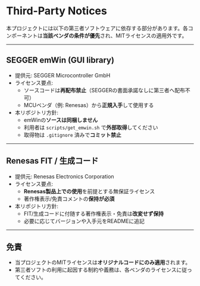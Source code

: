 # Third-Party Notices

本プロジェクトには以下の第三者ソフトウェアに依存する部分があります。各コンポーネントは**当該ベンダの条件が優先**され、MITライセンスの適用外です。

---

## SEGGER emWin (GUI library)
- 提供元: SEGGER Microcontroller GmbH
- ライセンス要点:
  - ソースコードは**再配布禁止**（SEGGERの書面承諾なしに第三者へ配布不可）
  - MCUベンダ（例: Renesas）から**正規入手**して使用する
- 本リポジトリ方針:
  - emWinの**ソースは同梱しません**
  - 利用者は `scripts/get_emwin.sh` で**外部取得**してください
  - 取得物は `.gitignore` 済みで**コミット禁止**

---

## Renesas FIT / 生成コード
- 提供元: Renesas Electronics Corporation
- ライセンス要点:
  - **Renesas製品上での使用**を前提とする無保証ライセンス
  - 著作権表示/免責コメントの**保持が必須**
- 本リポジトリ方針:
  - FIT/生成コードに付随する著作権表示・免責は**改変せず保持**
  - 必要に応じてバージョンや入手元をREADMEに追記

---

## 免責
- 当プロジェクトのMITライセンスは**オリジナルコードにのみ適用**されます。
- 第三者ソフトの利用に起因する制約や義務は、各ベンダのライセンスに従ってください。
